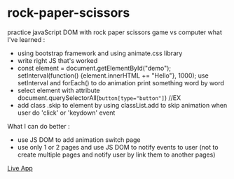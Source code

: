 # rock-paper-scissors

practice javaScript DOM with rock paper scissors game vs computer
what I've learned :
- using bootstrap framework and using animate.css library
- write right JS that's worked
- const element = document.getElementById("demo");
setInterval(function() {element.innerHTML += "Hello"}, 1000);
use setInterval and forEach() to do animation print something word by word
- select element with attribute document.querySelectorAll(`button[type="button"]`) //EX
- add class .skip to element by using classList.add to skip animation when user do 'click' or 'keydown' event

What I can do better :
- use JS DOM to add animation switch page
- use only 1 or 2 pages and use JS DOM to notify events to user (not to create multiple pages and notify user by link them to another pages)

<a href="https://minhhoccode111.github.io/rock-paper-scissors/">Live App</a>
